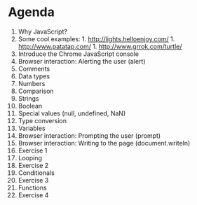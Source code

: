 Agenda
==
1. Why JavaScript?
  1. Some cool examples:
    1. http://lights.helloenjoy.com/
    1. http://www.patatap.com/
    1. http://www.grrok.com/turtle/
1. Introduce the Chrome JavaScript console
1. Browser interaction: Alerting the user (alert)
1. Comments
1. Data types
  1. Numbers
  1. Comparison
  1. Strings
  1. Boolean
  1. Special values (null, undefined, NaN)
1. Type conversion
1. Variables
1. Browser interaction: Prompting the user (prompt)
1. Browser interaction: Writing to the page (document.writeln)
1. Exercise 1
1. Looping
1. Exercise 2
1. Conditionals
1. Exercise 3
1. Functions
1. Exercise 4
